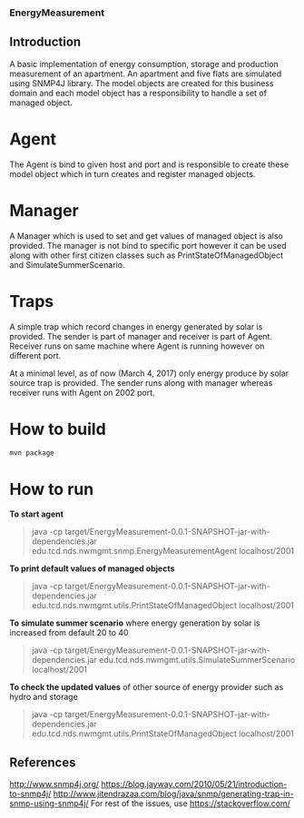 ### EnergyMeasurement

## Introduction
A basic implementation of energy consumption, storage and production measurement of an apartment. An apartment and five flats are simulated using SNMP4J library. The model objects are created for this business domain and each model object has a responsibility to handle a set of managed object.

# Agent
The Agent is bind to given host and port and is responsible to create these model object which in turn creates and register managed objects.

# Manager
A Manager which is used to set and get values of managed object is also provided. The manager is not bind to specific port however it can be used along with other first citizen classes such as PrintStateOfManagedObject and SimulateSummerScenario.

# Traps
A simple trap which record changes in energy generated by solar is provided. The sender is part of manager and receiver is part of Agent. Receiver runs on same machine where Agent is running however on different port.

At a minimal level, as of now (March 4, 2017) only energy produce by solar source trap is provided. The sender runs along with manager whereas receiver runs with Agent on 2002 port.

# How to build
```
mvn package
```
# How to run
**To start agent**
>java -cp target/EnergyMeasurement-0.0.1-SNAPSHOT-jar-with-dependencies.jar edu.tcd.nds.nwmgmt.snmp.EnergyMeasurementAgent localhost/2001

**To print default values of managed objects**
>java -cp target/EnergyMeasurement-0.0.1-SNAPSHOT-jar-with-dependencies.jar edu.tcd.nds.nwmgmt.utils.PrintStateOfManagedObject localhost/2001

**To simulate summer scenario** where energy generation by solar is increased from default 20 to 40
>java -cp target/EnergyMeasurement-0.0.1-SNAPSHOT-jar-with-dependencies.jar edu.tcd.nds.nwmgmt.utils.SimulateSummerScenario localhost/2001

**To check the updated values** of other source of energy provider such as hydro and storage
>java -cp target/EnergyMeasurement-0.0.1-SNAPSHOT-jar-with-dependencies.jar edu.tcd.nds.nwmgmt.utils.PrintStateOfManagedObject localhost/2001

## References
http://www.snmp4j.org/
https://blog.jayway.com/2010/05/21/introduction-to-snmp4j/
http://www.jitendrazaa.com/blog/java/snmp/generating-trap-in-snmp-using-snmp4j/
For rest of the issues, use https://stackoverflow.com/
